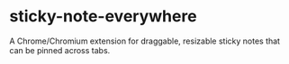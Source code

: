 # sticky-note-everywhere
A Chrome/Chromium extension for draggable, resizable sticky notes that can be pinned across tabs.
